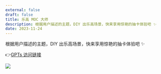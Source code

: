 ```yaml
---
external: false
draft: false
title: 乐高 MOC 大师
description: 根据用户描述的主题，DIY 出乐高场景，快来享用惊艳的抽卡体验吧 ✨
date: 2023-11-24
---
```


根据用户描述的主题，DIY 出乐高场景，快来享用惊艳的抽卡体验吧 ✨

👉[GPTs 访问链接]( https://chat.openai.com/g/g-3k86A8DgG-le-gao-mocda-shi)

![](https://obsidian-img-bed.oss-cn-hangzhou.aliyuncs.com/img/20231124171910.png)
